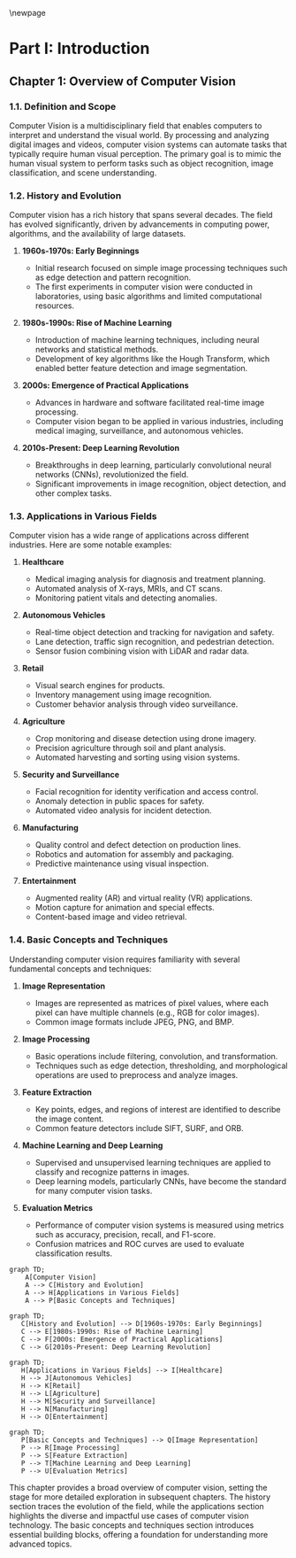 
\newpage
# Part I: Introduction

## Chapter 1: Overview of Computer Vision

### 1.1. Definition and Scope

Computer Vision is a multidisciplinary field that enables computers to interpret and understand the visual world. By processing and analyzing digital images and videos, computer vision systems can automate tasks that typically require human visual perception. The primary goal is to mimic the human visual system to perform tasks such as object recognition, image classification, and scene understanding.

### 1.2. History and Evolution

Computer vision has a rich history that spans several decades. The field has evolved significantly, driven by advancements in computing power, algorithms, and the availability of large datasets.

1. **1960s-1970s: Early Beginnings**
    - Initial research focused on simple image processing techniques such as edge detection and pattern recognition.
    - The first experiments in computer vision were conducted in laboratories, using basic algorithms and limited computational resources.

2. **1980s-1990s: Rise of Machine Learning**
    - Introduction of machine learning techniques, including neural networks and statistical methods.
    - Development of key algorithms like the Hough Transform, which enabled better feature detection and image segmentation.

3. **2000s: Emergence of Practical Applications**
    - Advances in hardware and software facilitated real-time image processing.
    - Computer vision began to be applied in various industries, including medical imaging, surveillance, and autonomous vehicles.

4. **2010s-Present: Deep Learning Revolution**
    - Breakthroughs in deep learning, particularly convolutional neural networks (CNNs), revolutionized the field.
    - Significant improvements in image recognition, object detection, and other complex tasks.

### 1.3. Applications in Various Fields

Computer vision has a wide range of applications across different industries. Here are some notable examples:

1. **Healthcare**
    - Medical imaging analysis for diagnosis and treatment planning.
    - Automated analysis of X-rays, MRIs, and CT scans.
    - Monitoring patient vitals and detecting anomalies.

2. **Autonomous Vehicles**
    - Real-time object detection and tracking for navigation and safety.
    - Lane detection, traffic sign recognition, and pedestrian detection.
    - Sensor fusion combining vision with LiDAR and radar data.

3. **Retail**
    - Visual search engines for products.
    - Inventory management using image recognition.
    - Customer behavior analysis through video surveillance.

4. **Agriculture**
    - Crop monitoring and disease detection using drone imagery.
    - Precision agriculture through soil and plant analysis.
    - Automated harvesting and sorting using vision systems.

5. **Security and Surveillance**
    - Facial recognition for identity verification and access control.
    - Anomaly detection in public spaces for safety.
    - Automated video analysis for incident detection.

6. **Manufacturing**
    - Quality control and defect detection on production lines.
    - Robotics and automation for assembly and packaging.
    - Predictive maintenance using visual inspection.

7. **Entertainment**
    - Augmented reality (AR) and virtual reality (VR) applications.
    - Motion capture for animation and special effects.
    - Content-based image and video retrieval.

### 1.4. Basic Concepts and Techniques

Understanding computer vision requires familiarity with several fundamental concepts and techniques:

1. **Image Representation**
    - Images are represented as matrices of pixel values, where each pixel can have multiple channels (e.g., RGB for color images).
    - Common image formats include JPEG, PNG, and BMP.

2. **Image Processing**
    - Basic operations include filtering, convolution, and transformation.
    - Techniques such as edge detection, thresholding, and morphological operations are used to preprocess and analyze images.

3. **Feature Extraction**
    - Key points, edges, and regions of interest are identified to describe the image content.
    - Common feature detectors include SIFT, SURF, and ORB.

4. **Machine Learning and Deep Learning**
    - Supervised and unsupervised learning techniques are applied to classify and recognize patterns in images.
    - Deep learning models, particularly CNNs, have become the standard for many computer vision tasks.

5. **Evaluation Metrics**
    - Performance of computer vision systems is measured using metrics such as accuracy, precision, recall, and F1-score.
    - Confusion matrices and ROC curves are used to evaluate classification results.

```mermaid
graph TD;
    A[Computer Vision]
    A --> C[History and Evolution]
    A --> H[Applications in Various Fields]
    A --> P[Basic Concepts and Techniques]
 ```
 ```mermaid
graph TD;
    C[History and Evolution] --> D[1960s-1970s: Early Beginnings]
    C --> E[1980s-1990s: Rise of Machine Learning]
    C --> F[2000s: Emergence of Practical Applications]
    C --> G[2010s-Present: Deep Learning Revolution]
 ```
 ```mermaid 
 graph TD;
    H[Applications in Various Fields] --> I[Healthcare]
    H --> J[Autonomous Vehicles]
    H --> K[Retail]
    H --> L[Agriculture]
    H --> M[Security and Surveillance]
    H --> N[Manufacturing]
    H --> O[Entertainment]
 ```
 ```mermaid
graph TD;
    P[Basic Concepts and Techniques] --> Q[Image Representation]
    P --> R[Image Processing]
    P --> S[Feature Extraction]
    P --> T[Machine Learning and Deep Learning]
    P --> U[Evaluation Metrics]
```

This chapter provides a broad overview of computer vision, setting the stage for more detailed exploration in subsequent chapters. The history section traces the evolution of the field, while the applications section highlights the diverse and impactful use cases of computer vision technology. The basic concepts and techniques section introduces essential building blocks, offering a foundation for understanding more advanced topics.

